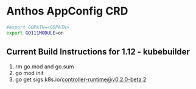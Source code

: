 

# Anthos AppConfig CRD

```bash
#export GOPATH=<GOPATH>
export GO111MODULE=on
```


## Current Build Instructions for 1.12 - kubebuilder
1. rm go.mod and go.sum
2. go mod init
3. go get sigs.k8s.io/controller-runtime@v0.2.0-beta.2